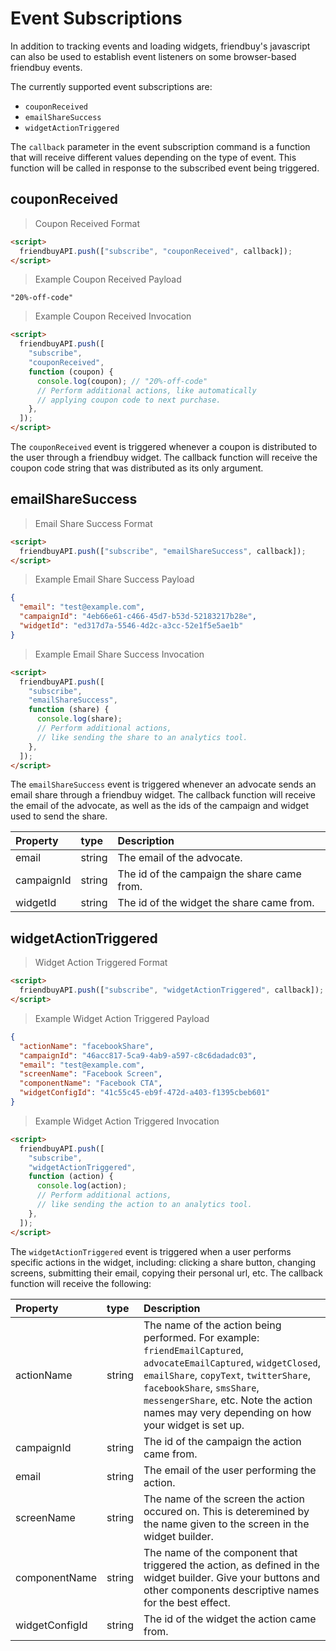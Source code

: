 # Event Subscriptions

In addition to tracking events and loading widgets, friendbuy's javascript can also be used to establish event listeners on some browser-based friendbuy events.

The currently supported event subscriptions are:

- `couponReceived`
- `emailShareSuccess`
- `widgetActionTriggered`

The `callback` parameter in the event subscription command is a function that will receive different values depending on the type of event. This function will be called in response to the subscribed event being triggered.

## couponReceived

> Coupon Received Format

```html
<script>
  friendbuyAPI.push(["subscribe", "couponReceived", callback]);
</script>
```

> Example Coupon Received Payload

```text
"20%-off-code"
```

> Example Coupon Received Invocation

```html
<script>
  friendbuyAPI.push([
    "subscribe",
    "couponReceived",
    function (coupon) {
      console.log(coupon); // "20%-off-code"
      // Perform additional actions, like automatically
      // applying coupon code to next purchase.
    },
  ]);
</script>
```

The `couponReceived` event is triggered whenever a coupon is distributed to the user through a friendbuy widget. The callback function will receive the coupon code string that was distributed as its only argument.

## emailShareSuccess

> Email Share Success Format

```html
<script>
  friendbuyAPI.push(["subscribe", "emailShareSuccess", callback]);
</script>
```

> Example Email Share Success Payload

```json
{
  "email": "test@example.com",
  "campaignId": "4eb66e61-c466-45d7-b53d-52183217b28e",
  "widgetId": "ed317d7a-5546-4d2c-a3cc-52e1f5e5ae1b"
}
```

> Example Email Share Success Invocation

```html
<script>
  friendbuyAPI.push([
    "subscribe",
    "emailShareSuccess",
    function (share) {
      console.log(share);
      // Perform additional actions,
      // like sending the share to an analytics tool.
    },
  ]);
</script>
```

The `emailShareSuccess` event is triggered whenever an advocate sends an email share through a friendbuy widget. The callback function will receive the email of the advocate, as well as the ids of the campaign and widget used to send the share.

| Property   | type   | Description                                 |
| :--------- | :----- | :------------------------------------------ |
| email      | string | The email of the advocate.                  |
| campaignId | string | The id of the campaign the share came from. |
| widgetId   | string | The id of the widget the share came from.   |

## widgetActionTriggered

> Widget Action Triggered Format

```html
<script>
  friendbuyAPI.push(["subscribe", "widgetActionTriggered", callback]);
</script>
```

> Example Widget Action Triggered Payload

```json
{
  "actionName": "facebookShare",
  "campaignId": "46acc817-5ca9-4ab9-a597-c8c6dadadc03",
  "email": "test@example.com",
  "screenName": "Facebook Screen",
  "componentName": "Facebook CTA",
  "widgetConfigId": "41c55c45-eb9f-472d-a403-f1395cbeb601"
}
```

> Example Widget Action Triggered Invocation

```html
<script>
  friendbuyAPI.push([
    "subscribe",
    "widgetActionTriggered",
    function (action) {
      console.log(action);
      // Perform additional actions,
      // like sending the action to an analytics tool.
    },
  ]);
</script>
```

The `widgetActionTriggered` event is triggered when a user performs specific actions in the widget, including: clicking a share button, changing screens, submitting their email, copying their personal url, etc. The callback function will receive the following:

| Property       | type   | Description                                                                                                                                                                                                                                                                               |
| :------------- | :----- | :---------------------------------------------------------------------------------------------------------------------------------------------------------------------------------------------------------------------------------------------------------------------------------------- |
| actionName     | string | The name of the action being performed. For example: `friendEmailCaptured`, `advocateEmailCaptured`, `widgetClosed`, `emailShare`, `copyText`, `twitterShare`, `facebookShare`, `smsShare`, `messengerShare`, etc. Note the action names may very depending on how your widget is set up. |
| campaignId     | string | The id of the campaign the action came from.                                                                                                                                                                                                                                              |
| email          | string | The email of the user performing the action.                                                                                                                                                                                                                                              |
| screenName     | string | The name of the screen the action occured on. This is deteremined by the name given to the screen in the widget builder.                                                                                                                                                                  |
| componentName  | string | The name of the component that triggered the action, as defined in the widget builder. Give your buttons and other components descriptive names for the best effect.                                                                                                                      |
| widgetConfigId | string | The id of the widget the action came from.                                                                                                                                                                                                                                                |

